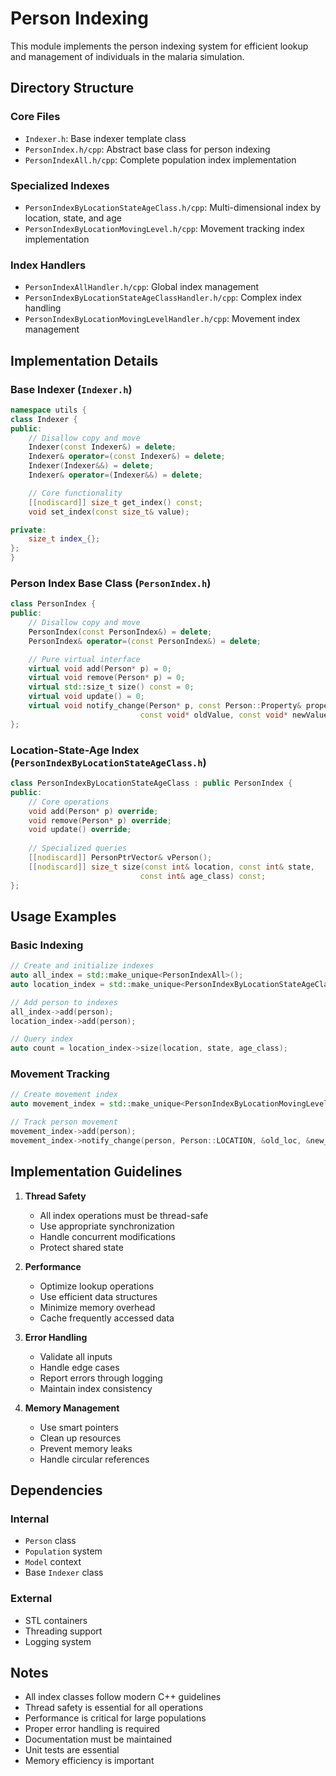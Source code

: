 # Person Indexing

This module implements the person indexing system for efficient lookup and management of individuals in the malaria simulation.

## Directory Structure

### Core Files
- `Indexer.h`: Base indexer template class
- `PersonIndex.h/cpp`: Abstract base class for person indexing
- `PersonIndexAll.h/cpp`: Complete population index implementation

### Specialized Indexes
- `PersonIndexByLocationStateAgeClass.h/cpp`: Multi-dimensional index by location, state, and age
- `PersonIndexByLocationMovingLevel.h/cpp`: Movement tracking index implementation

### Index Handlers
- `PersonIndexAllHandler.h/cpp`: Global index management
- `PersonIndexByLocationStateAgeClassHandler.h/cpp`: Complex index handling
- `PersonIndexByLocationMovingLevelHandler.h/cpp`: Movement index management

## Implementation Details

### Base Indexer (`Indexer.h`)
```cpp
namespace utils {
class Indexer {
public:
    // Disallow copy and move
    Indexer(const Indexer&) = delete;
    Indexer& operator=(const Indexer&) = delete;
    Indexer(Indexer&&) = delete;
    Indexer& operator=(Indexer&&) = delete;

    // Core functionality
    [[nodiscard]] size_t get_index() const;
    void set_index(const size_t& value);

private:
    size_t index_{};
};
}
```

### Person Index Base Class (`PersonIndex.h`)
```cpp
class PersonIndex {
public:
    // Disallow copy and move
    PersonIndex(const PersonIndex&) = delete;
    PersonIndex& operator=(const PersonIndex&) = delete;

    // Pure virtual interface
    virtual void add(Person* p) = 0;
    virtual void remove(Person* p) = 0;
    virtual std::size_t size() const = 0;
    virtual void update() = 0;
    virtual void notify_change(Person* p, const Person::Property& property,
                             const void* oldValue, const void* newValue) = 0;
};
```

### Location-State-Age Index (`PersonIndexByLocationStateAgeClass.h`)
```cpp
class PersonIndexByLocationStateAgeClass : public PersonIndex {
public:
    // Core operations
    void add(Person* p) override;
    void remove(Person* p) override;
    void update() override;
    
    // Specialized queries
    [[nodiscard]] PersonPtrVector& vPerson();
    [[nodiscard]] size_t size(const int& location, const int& state,
                             const int& age_class) const;
};
```

## Usage Examples

### Basic Indexing
```cpp
// Create and initialize indexes
auto all_index = std::make_unique<PersonIndexAll>();
auto location_index = std::make_unique<PersonIndexByLocationStateAgeClass>();

// Add person to indexes
all_index->add(person);
location_index->add(person);

// Query index
auto count = location_index->size(location, state, age_class);
```

### Movement Tracking
```cpp
// Create movement index
auto movement_index = std::make_unique<PersonIndexByLocationMovingLevel>();

// Track person movement
movement_index->add(person);
movement_index->notify_change(person, Person::LOCATION, &old_loc, &new_loc);
```

## Implementation Guidelines

1. **Thread Safety**
   - All index operations must be thread-safe
   - Use appropriate synchronization
   - Handle concurrent modifications
   - Protect shared state

2. **Performance**
   - Optimize lookup operations
   - Use efficient data structures
   - Minimize memory overhead
   - Cache frequently accessed data

3. **Error Handling**
   - Validate all inputs
   - Handle edge cases
   - Report errors through logging
   - Maintain index consistency

4. **Memory Management**
   - Use smart pointers
   - Clean up resources
   - Prevent memory leaks
   - Handle circular references

## Dependencies

### Internal
- `Person` class
- `Population` system
- `Model` context
- Base `Indexer` class

### External
- STL containers
- Threading support
- Logging system

## Notes

- All index classes follow modern C++ guidelines
- Thread safety is essential for all operations
- Performance is critical for large populations
- Proper error handling is required
- Documentation must be maintained
- Unit tests are essential
- Memory efficiency is important 